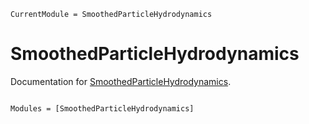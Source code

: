 ```@meta
CurrentModule = SmoothedParticleHydrodynamics
```

# SmoothedParticleHydrodynamics

Documentation for [SmoothedParticleHydrodynamics](https://github.com/Alexander-Barth/SmoothedParticleHydrodynamics.jl).

```@index
```

```@autodocs
Modules = [SmoothedParticleHydrodynamics]
```
